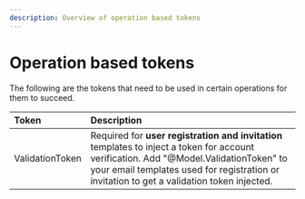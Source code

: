 ```yaml
---
description: Overview of operation based tokens
---
```


# Operation based tokens

The following are the tokens that need to be used in certain operations for them to succeed.

| Token | Description |
| :--- | :--- |
| ValidationToken | Required for **user registration and invitation** templates to inject a token for account verification. Add "@Model.ValidationToken" to your email templates used for registration or invitation to get a validation token injected. |

